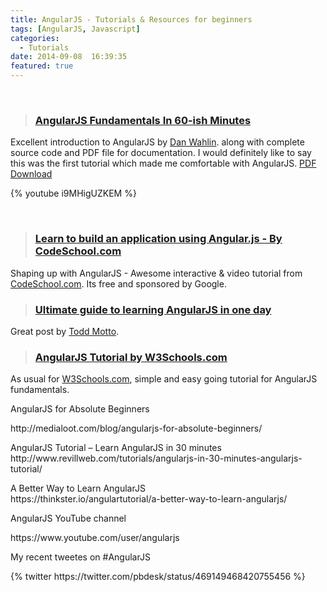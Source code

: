 ```yaml
---
title: AngularJS - Tutorials & Resources for beginners
tags: [AngularJS, Javascript]
categories:
  - Tutorials
date: 2014-09-08  16:39:35
featured: true
---
```

<p>&nbsp;</p>
<blockquote>
<h3><strong><a href="http://weblogs.asp.net/dwahlin/video-tutorial-angularjs-fundamentals-in-60-ish-minutes" target="_blank">AngularJS Fundamentals In 60-ish Minutes</a> </strong></h3>
</blockquote>
<p>Excellent introduction to AngularJS by <a href="http://weblogs.asp.net/dwahlin" target="_blank">Dan Wahlin</a>. along with complete source code and PDF file for documentation. I would definitely like to say this was the first tutorial  which made me comfortable with AngularJS. <a href="http://fastandfluid.com/publicdownloads/AngularJSIn60MinutesIsh_DanWahlin_May2013.pdf" target="_blank">PDF Download</a></p>
{% youtube i9MHigUZKEM %}

<p>&nbsp;</p>
<blockquote>
<h3><a href="http://campus.codeschool.com/courses/shaping-up-with-angular-js/intro" target="_blank"><strong>Learn to build an application using Angular.js - By CodeSchool.com</strong></a></h3>
</blockquote>
<p>Shaping up with AngularJS - Awesome interactive &amp; video tutorial from <a href="https://www.codeschool.com/" target="_blank">CodeSchool.com</a>. Its free and sponsored by Google.</p>
<blockquote>
<h3><a href="http://toddmotto.com/ultimate-guide-to-learning-angular-js-in-one-day/" target="_blank"><strong>Ultimate guide to learning AngularJS in one day</strong></a></h3>
</blockquote>
<p>Great post by <a href="http://twitter.com/toddmotto" target="_blank">Todd Motto</a>.</p>
<blockquote>
<h3><a href="http://www.w3schools.com/angular/default.asp" target="_blank"><strong>AngularJS Tutorial by W3Schools.com</strong></a></h3>
</blockquote>
<p>As usual for <a href="http://www.w3schools.com" target="_blank">W3Schools.com</a>, simple and easy going tutorial for AngularJS fundamentals.</p>
<p>AngularJS for Absolute Beginners</p>
<p>http://medialoot.com/blog/angularjs-for-absolute-beginners/</p>
<p>AngularJS Tutorial – Learn AngularJS in 30 minutes<br />
http://www.revillweb.com/tutorials/angularjs-in-30-minutes-angularjs-tutorial/</p>
<p>A Better Way to Learn AngularJS<br />
https://thinkster.io/angulartutorial/a-better-way-to-learn-angularjs/</p>
<p>AngularJS YouTube channel</p>
<p>https://www.youtube.com/user/angularjs</p>
<p>My recent tweetes on #AngularJS</p>
{% twitter https://twitter.com/pbdesk/status/469149468420755456 %}